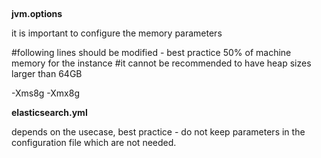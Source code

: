 ## 

<b> jvm.options </b>

it is important to configure the memory parameters

#following lines should be modified - best practice 50% of machine memory for the instance
#it cannot be recommended to have heap sizes larger than 64GB

-Xms8g
-Xmx8g

<b> elasticsearch.yml </b>

depends on the usecase, best practice - do not keep parameters in the configuration file which are not needed.
